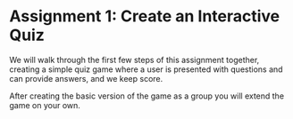 # Assignment 1: Create an Interactive Quiz

We will walk through the first few steps of this assignment together, creating a simple quiz game where a user is presented with questions and can provide answers, and we keep score.  

After creating the basic version of the game as a group you will extend the game on your own.
